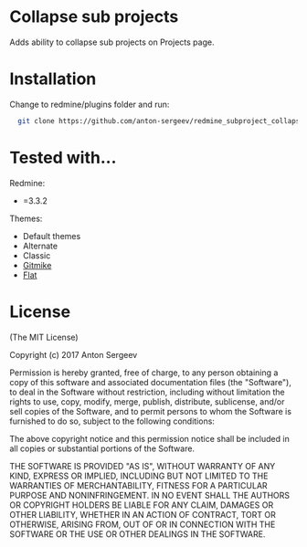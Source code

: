 Collapse sub projects
====================

Adds ability to collapse sub projects on Projects page.

Installation
====================
Change to redmine/plugins folder and run:
```bash
  git clone https://github.com/anton-sergeev/redmine_subproject_collapse.git
```

Tested with...
====================

Redmine:
 * =3.3.2

Themes:
 * Default themes
 * Alternate
 * Classic
 * [Gitmike](https://github.com/makotokw/redmine-theme-gitmike)
 * [Flat](https://github.com/tsi/redmine-theme-flat)

License
====================

(The MIT License)

Copyright (c) 2017 Anton Sergeev

Permission is hereby granted, free of charge, to any person obtaining a copy
of this software and associated documentation files (the "Software"), to deal
in the Software without restriction, including without limitation the rights
to use, copy, modify, merge, publish, distribute, sublicense, and/or sell
copies of the Software, and to permit persons to whom the Software is
furnished to do so, subject to the following conditions:

The above copyright notice and this permission notice shall be included in all
copies or substantial portions of the Software.

THE SOFTWARE IS PROVIDED "AS IS", WITHOUT WARRANTY OF ANY KIND, EXPRESS OR
IMPLIED, INCLUDING BUT NOT LIMITED TO THE WARRANTIES OF MERCHANTABILITY,
FITNESS FOR A PARTICULAR PURPOSE AND NONINFRINGEMENT. IN NO EVENT SHALL THE
AUTHORS OR COPYRIGHT HOLDERS BE LIABLE FOR ANY CLAIM, DAMAGES OR OTHER
LIABILITY, WHETHER IN AN ACTION OF CONTRACT, TORT OR OTHERWISE, ARISING FROM,
OUT OF OR IN CONNECTION WITH THE SOFTWARE OR THE USE OR OTHER DEALINGS IN THE
SOFTWARE.
